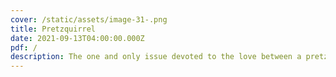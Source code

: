 ```yaml
---
cover: /static/assets/image-31-.png
title: Pretzquirrel
date: 2021-09-13T04:00:00.000Z
pdf: /
description: The one and only issue devoted to the love between a pretzel and a squirrel
---
```

